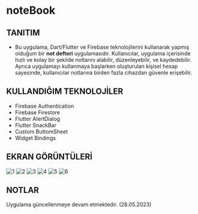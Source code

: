 # noteBook

## TANITIM
- Bu uygulama, Dart/Flutter ve Firebase teknolojilerini kullanarak yapmış olduğum bir **not defteri** uygulamasıdır. Kullanıcılar, uygulama içerisinde hızlı ve kolay bir şekilde notlarını alabilir, düzenleyebilir, ve kaydedebilir. Ayrıca uygulamayı kullanmaya başlarken oluşturulan kişisel hesap sayesinde, kullanıcılar notlarına birden fazla cihazdan güvenle erişebilir.

## KULLANDIĞIM TEKNOLOJİLER 
- Firebase Authentication
- Firebase Firestore
- Flutter AlertDialog
- Flutter SnackBar
- Custom ButtomSheet
- Widget Bindings

## EKRAN GÖRÜNTÜLERİ
![1](https://github.com/gokhanguneyy/noteBook/assets/101227317/cda6dfc0-03f2-4ba9-80f4-f42c90e3fa31)
![2](https://github.com/gokhanguneyy/noteBook/assets/101227317/deebf636-5e65-44b0-aecf-8632c351d0a7)
![3](https://github.com/gokhanguneyy/noteBook/assets/101227317/4bc0703b-14ea-42da-a339-12c74445d414)
![4](https://github.com/gokhanguneyy/noteBook/assets/101227317/0320d5a9-b46c-4190-8288-049c70819bc6)
![5](https://github.com/gokhanguneyy/noteBook/assets/101227317/d6f62d25-c30e-42db-a55e-b372b9f56026)
![6](https://github.com/gokhanguneyy/noteBook/assets/101227317/5b742fed-9b14-4399-9831-0dfdca80648b)



## NOTLAR
Uygulama güncellenmeye devam etmektedir. (28.05.2023)
